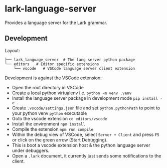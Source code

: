 # lark-language-server
Provides a language server for the Lark grammar.

## Development

Layout:
```
├── lark_language_server  # The lang server python package
└── editors   # Editor specific extensions
    └── vscode   # VSCode language server client extension
```


Development is against the VSCode extension:
- Open the root directory in VSCode
- Create a local python virtualenv i.e. `python -m venv .venv`
- Install the language server package in development mode `pip install -e .`
- Create `.vscode/settings.json` file and set `python.pythonPath` to point to your python venv `python` executable 
- Goto the vscode extension `cd editors/vscode`
- Install the environment `npm install` 
- Compile the extension `npm run compile`
- Within the debug view of VSCode, select `Server + Client` and press `F5` or click on the green arrow (Start Debugging).
- This is boot a vscode extension host & the python language server under debuggers.
- Open a `.lark` document, it currently just sends some notifications to the client.
